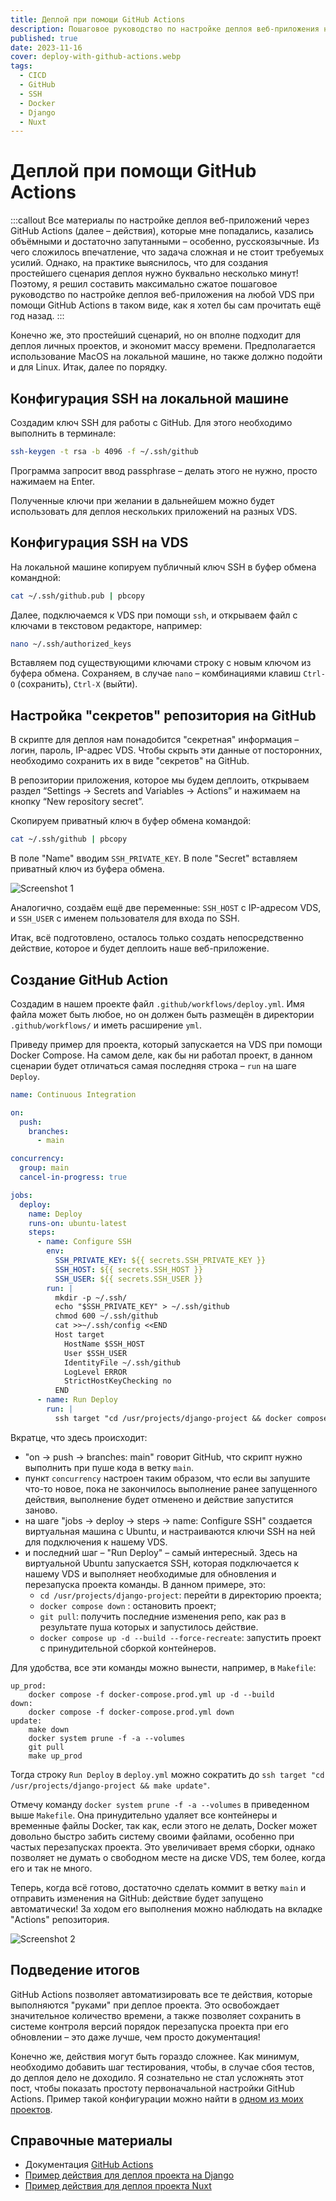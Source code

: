 ```yaml
---
title: Деплой при помощи GitHub Actions
description: Пошаговое руководство по настройке деплоя веб-приложения на любой VDS при помощи GitHub Actions.
published: true
date: 2023-11-16
cover: deploy-with-github-actions.webp
tags:
  - CICD
  - GitHub
  - SSH
  - Docker
  - Django
  - Nuxt
---
```


# Деплой при помощи GitHub Actions

:::callout
Все материалы по настройке деплоя веб-приложений через GitHub Actions (далее – действия), которые мне попадались, казались объёмными и достаточно запутанными – особенно, русскоязычные. Из чего сложилось впечатление, что задача сложная и не стоит требуемых усилий. Однако, на практике выяснилось, что для создания простейшего сценария деплоя нужно буквально несколько минут! Поэтому, я решил составить максимально сжатое пошаговое руководство по настройке деплоя веб-приложения на любой VDS при помощи GitHub Actions в таком виде, как я хотел бы сам прочитать ещё год назад.
:::

Конечно же, это простейший сценарий, но он вполне подходит для деплоя личных проектов, и экономит массу времени. Предполагается использование MacOS на локальной машине, но также должно подойти и для Linux. Итак, далее по порядку.

## Конфигурация SSH на локальной машине
Создадим ключ SSH для работы с GitHub. Для этого необходимо выполнить в терминале:

```bash
ssh-keygen -t rsa -b 4096 -f ~/.ssh/github
```

Программа запросит ввод passphrase – делать этого не нужно, просто нажимаем на Enter.

Полученные ключи при желании в дальнейшем можно будет использовать для деплоя нескольких приложений на разных VDS.

## Конфигурация SSH на VDS

На локальной машине копируем публичный ключ SSH в буфер обмена командной:

```bash
cat ~/.ssh/github.pub | pbcopy
```

Далее, подключаемся к VDS при помощи `ssh`, и открываем файл с ключами в текстовом редакторе, например:

```bash
nano ~/.ssh/authorized_keys
```

Вставляем под существующими ключами строку с новым ключом из буфера обмена. Сохраняем, в случае `nano` – комбинациями клавиш `Ctrl-O` (сохранить), `Ctrl-X` (выйти).
## Настройка "секретов" репозитория на GitHub

В скрипте для деплоя нам понадобится "секретная" информация – логин, пароль, IP-адрес VDS. Чтобы скрыть эти данные от посторонних, необходимо сохранить их в виде "секретов" на GitHub.

В репозитории приложения, которое мы будем деплоить, открываем раздел “Settings → Secrets and Variables → Actions” и нажимаем на кнопку “New repository secret”.

Скопируем приватный ключ в буфер обмена командой:

```bash
cat ~/.ssh/github | pbcopy
```

В поле "Name" вводим `SSH_PRIVATE_KEY`. В поле "Secret" вставляем приватный ключ из буфера обмена.

![Screenshot 1](/images/blog/deploy-with-github-actions-screen-1.png)

Аналогично, создаём ещё две переменные: `SSH_HOST` с IP-адресом VDS, и `SSH_USER` с именем пользователя для входа по SSH.

Итак, всё подготовлено, осталось только создать непосредственно действие, которое и будет деплоить наше веб-приложение.

## Создание GitHub Action

Создадим в нашем проекте файл `.github/workflows/deploy.yml`. Имя файла может быть любое, но он должен быть размещён в директории `.github/workflows/` и иметь расширение `yml`.

Приведу пример для проекта, который запускается на VDS при помощи Docker Compose. На самом деле, как бы ни работал проект, в данном сценарии будет отличаться самая последняя строка – `run` на шаге `Deploy`.

```yaml
name: Continuous Integration

on:
  push:
    branches:
      - main

concurrency:
  group: main
  cancel-in-progress: true

jobs:
  deploy:
    name: Deploy
    runs-on: ubuntu-latest
    steps:
      - name: Configure SSH
        env:
          SSH_PRIVATE_KEY: ${{ secrets.SSH_PRIVATE_KEY }}
          SSH_HOST: ${{ secrets.SSH_HOST }}
          SSH_USER: ${{ secrets.SSH_USER }}
        run: |
          mkdir -p ~/.ssh/
          echo "$SSH_PRIVATE_KEY" > ~/.ssh/github
          chmod 600 ~/.ssh/github
          cat >>~/.ssh/config <<END
          Host target
            HostName $SSH_HOST
            User $SSH_USER
            IdentityFile ~/.ssh/github
            LogLevel ERROR
            StrictHostKeyChecking no
          END
      - name: Run Deploy
        run: |
          ssh target "cd /usr/projects/django-project && docker compose down && git pull && docker compose up -d --build --force-recreate"
```

Вкратце, что здесь происходит:
- "on → push → branches: main" говорит GitHub, что скрипт нужно выполнить при пуше кода в ветку `main`.
- пункт `concurrency` настроен таким образом, что если вы запушите что-то новое, пока не закончилось выполнение ранее запущенного действия, выполнение будет отменено и действие запустится заново.
- на шаге "jobs → deploy → steps → name: Configure SSH" создается виртуальная машина с Ubuntu, и настраиваются ключи SSH на ней для подключения к нашему VDS.
- и последний шаг – "Run Deploy" – самый интересный. Здесь на виртуальной Ubuntu запускается SSH, которая подключается к нашему VDS и выполняет необходимые для обновления и перезапуска проекта команды. В данном примере, это:
    -  `cd /usr/projects/django-project`: перейти в директорию проекта;
    - `docker compose down` : остановить проект;
    - `git pull`: получить последние изменения репо, как раз в результате пуша которых и запустилось действие. 
    - `docker compose up -d --build --force-recreate`: запустить проект с принудительной сборкой контейнеров.

Для удобства, все эти команды можно вынести, например, в `Makefile`:

```
up_prod:
	docker compose -f docker-compose.prod.yml up -d --build
down:
	docker compose -f docker-compose.prod.yml down
update:
	make down
	docker system prune -f -a --volumes
	git pull
	make up_prod
```

Тогда строку `Run Deploy` в `deploy.yml` можно сократить до `ssh target "cd /usr/projects/django-project && make update"`.

Отмечу команду `docker system prune -f -a --volumes` в приведенном выше `Makefile`. Она принудительно удаляет все контейнеры и временные файлы Docker, так как, если этого не делать, Docker может довольно быстро забить систему своими файлами, особенно при частых перезапусках проекта. Это увеличивает время сборки, однако позволяет не думать о свободном месте на диске VDS, тем более, когда его и так не много.

Теперь, когда всё готово, достаточно сделать коммит в ветку `main` и отправить изменения на GitHub: действие будет запущено автоматически! За ходом его выполнения можно наблюдать на вкладке "Actions" репозитория.

![Screenshot 2](/images/blog/deploy-with-github-actions-screen-2.png)

## Подведение итогов

GitHub Actions позволяет автоматизировать все те действия, которые выполняются "руками" при деплое проекта. Это освобождает значительное количество времени, а также позволяет сохранить в системе контроля версий порядок перезапуска проекта при его обновлении – это даже лучше, чем просто документация!

Конечно же, действия могут быть гораздо сложнее. Как минимум, необходимо добавить шаг тестирования, чтобы, в случае сбоя тестов, до деплоя дело не доходило. Я сознательно не стал усложнять этот пост, чтобы показать простоту первоначальной настройки GitHub Actions. Пример такой конфигурации можно найти в [одном из моих проектов](https://github.com/hazadus/django-rss-reader/tree/main/.github/workflows).

## Справочные материалы

- Документация [GitHub Actions](https://docs.github.com/ru/actions)
- [Пример действия для деплоя проекта на Django](https://github.com/hazadus/django-rss-reader/tree/main/.github/workflows)
- [Пример действия для деплоя проекта Nuxt](https://github.com/hazadus/nuxt-trello-board/tree/main/.github/workflows)